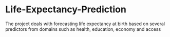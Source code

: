 # Life-Expectancy-Prediction
The project deals with forecasting life expectancy at birth based on several predictors from domains such as health, education, economy and access

